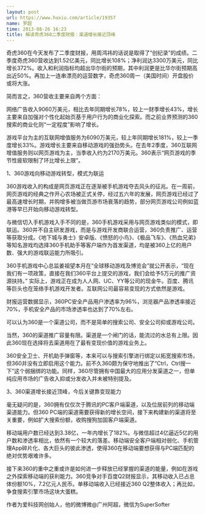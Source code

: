 ```yaml
---
layout: post
url: https://www.huxiu.com/article/19357
name: 罗超
time: 2013-08-26 16:23
title: 解读奇虎360二季度财报：渠道增长接近顶峰
---
```

奇虎360在今天发布了二季度财报，用周鸿祎的话说是取得了“创纪录”的成绩。二季度奇虎360营收达到1.52亿美元，同比增长108%；净利润达3300万美元，同比增长372%。收入和利润指标均超出华尔街的预期，其中利润更是比华尔街预期高出近50%。再加上一连串漂亮的运营数字，奇虎360周一（美国时间）开盘股价或将大涨。

简而言之，360营收主要来自两个方面：

网络广告收入9060万美元，相比去年同期增长78%，较上一财季增长43%，增长主要来自加强对个性化起始页基于用户行为的商业化探索。而之前业界预测的360搜索的商业化则“一定程度”影响了增长。

游戏平台为主的互联网增值服务为6090万美元，较上年同期增长181%，较上一季度增长33%。游戏增长主要来自移动游戏的强劲势头。在去年2季度，360互联网增值服务则以网页游戏为主，当季收入约为2170万美元。360表示“网页游戏的季节性疲软限制了环比增长上限”。

1、360游戏向移动游戏转型，模式为联运

360游戏收入的构成是网页游戏正在逐渐被手机游戏夺去风头的征兆。在一周前，网页游戏的经典之作开心农场被正式关停，经过五六年的发展，网页游戏已经过了最高速增长时期，并购增多被当做页游市场衰落的趋势，部分网页游戏公司例如蓝港等早已开始向移动游戏转型。

与微信切入手机游戏入手不同的是，360手机游戏采用与网页游戏类似的模式，即联运。360并不自主研发游戏，而是与游戏开发商联合运营，360负责推广、运营等获取分成。《地下城与勇士》安卓版、《愤怒的小鸟》、《极品飞车》、《热血兄弟》等知名游戏均选择360手机助手等客户端作为首发渠道，均是被360上亿的用户数、强大的游戏联运能力所吸引。

360手机游戏中心总监姜祖望本月在“全球移动游戏及博览会”就公开表示，“现在我们有一项政策，直接在我们360平台上提交的游戏，我们会给予5万元的推广资源扶持。” 实际上，游戏正在成为人人网、UC、YY等公司的现金牛。百度、腾讯等巨头也在笼络手机游戏开发者。互联网公司最容易变现的方式依然是游戏。

财报运营数据显示，360PC安全产品用户渗透率为96%，浏览器产品渗透率接近70%，手机安全产品的市场渗透率也达到了70%左右。

可以认为360是一个渠道公司，而不是简单的搜索公司、安全公司抑或游戏公司。

当然，360的渠道推广容量有限。渠道是一个闸门的话，能流过的水总有上限。因此360现在选择将去渠道用在了最有变现价值的游戏业务上。

360安全卫士、开机助手弹窗等，本来可以与搜索引擎进行绑定以拓宽搜索市场，但360并没有立即启用这个能力。前不久360颇为保守地推出了“Ctrl，Ctrl搜一下”这个弱捆绑的功能。同样，360尽管拥有中国最大的应用分发渠道之一，但单纯应用市场的广告收入抑或分发收入并未被特别提及。

3、360渠道增长接近顶峰，今后关键靠变现能力

毫无疑问的是，360拥有仅仅次于腾讯的PC客户端渠道，以及位居前列的移动端渠道能力。但360 PC端的渠道需要获得新的增长空间，接下来构建新的渠道将至关重要，例如扩大搜索份额，收购搜狗加固客户端渠道。

移动端用户数已经达到3.38亿，一年内增长了182%。与微信超过4亿逼近5亿的用户数和渗透率相比，依然有一个较大的落差。移动端安全客户端相对弱化、手机管理App碎片化、各大巨头的彼此渗透，使得360在移动端要想获得与PC端匹配的绝对优势艰难许多。

接下来360的重中之重或许是如何进一步释放已经掌握的渠道的能量，例如在游戏之外探索移动端的获利能力。360竞争对手百度Q2财报显示，其移动收入已占总体份额10%，7.2亿元人民币。单移动端收入已经接近360 Q2整体收入；再比如，争食搜索引擎市场这块大蛋糕。

作者为爱科技网创始人，他的微博微@广州阿超，微信为SuperSofter


